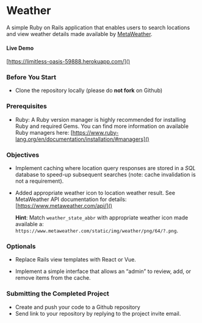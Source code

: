 # Weather

A simple Ruby on Rails application that enables users to search locations and view weather details made available by [MetaWeather](https://www.metaweather.com).

#### Live Demo
[https://limitless-oasis-59888.herokuapp.com/]()

### Before You Start

- Clone the repository locally (please do **not fork** on Github)

### Prerequisites

- Ruby: A Ruby version manager is highly recommended for installing Ruby and required Gems. You can find more information on available Ruby managers here: [https://www.ruby-lang.org/en/documentation/installation/#managers]()

### Objectives

- Implement caching where location query responses are stored in a *SQL* database to speed-up subsequent searches (note: cache invalidation is not a requirement).

- Added appropriate weather icon to location weather result. See MetaWeather API documentation for details: [https://www.metaweather.com/api/]()
    
	**Hint**: Match `weather_state_abbr` with appropriate weather icon made available a: `https://www.metaweather.com/static/img/weather/png/64/?.png`.

### Optionals

- Replace Rails view templates with React or Vue.

- Implement a simple interface that allows an “admin” to review, add, or remove items from the cache.

### Submitting the Completed Project

- Create and push your code to a Github repository
- Send link to your repository by replying to the project invite email.
